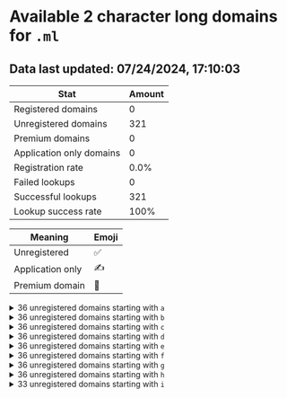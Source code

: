 # Available 2 character long domains for `.ml`

## Data last updated: 07/24/2024, 17:10:03

|Stat|Amount|
|--|--|
|Registered domains|0|
|Unregistered domains|321|
|Premium domains|0|
|Application only domains|0|
|Registration rate|0.0%|
|Failed lookups|0|
|Successful lookups|321|
|Lookup success rate|100%|


|Meaning|Emoji|
|--|--|
|Unregistered|:white_check_mark:|
|Application only|:writing_hand:|
|Premium domain|:gem:|

<details>
<summary>36 unregistered domains starting with <bold><code>a</code></bold></summary>

|Type|Domain|
|--|--|
|:white_check_mark:|`a0.ml`|
|:white_check_mark:|`a1.ml`|
|:white_check_mark:|`a2.ml`|
|:white_check_mark:|`a3.ml`|
|:white_check_mark:|`a4.ml`|
|:white_check_mark:|`a5.ml`|
|:white_check_mark:|`a6.ml`|
|:white_check_mark:|`a7.ml`|
|:white_check_mark:|`a8.ml`|
|:white_check_mark:|`a9.ml`|
|:white_check_mark:|`aa.ml`|
|:white_check_mark:|`ab.ml`|
|:white_check_mark:|`ac.ml`|
|:white_check_mark:|`ad.ml`|
|:white_check_mark:|`ae.ml`|
|:white_check_mark:|`af.ml`|
|:white_check_mark:|`ag.ml`|
|:white_check_mark:|`ah.ml`|
|:white_check_mark:|`ai.ml`|
|:white_check_mark:|`aj.ml`|
|:white_check_mark:|`ak.ml`|
|:white_check_mark:|`al.ml`|
|:white_check_mark:|`am.ml`|
|:white_check_mark:|`an.ml`|
|:white_check_mark:|`ao.ml`|
|:white_check_mark:|`ap.ml`|
|:white_check_mark:|`aq.ml`|
|:white_check_mark:|`ar.ml`|
|:white_check_mark:|`as.ml`|
|:white_check_mark:|`at.ml`|
|:white_check_mark:|`au.ml`|
|:white_check_mark:|`av.ml`|
|:white_check_mark:|`aw.ml`|
|:white_check_mark:|`ax.ml`|
|:white_check_mark:|`ay.ml`|
|:white_check_mark:|`az.ml`|
</details>
<details>
<summary>36 unregistered domains starting with <bold><code>b</code></bold></summary>

|Type|Domain|
|--|--|
|:white_check_mark:|`b0.ml`|
|:white_check_mark:|`b1.ml`|
|:white_check_mark:|`b2.ml`|
|:white_check_mark:|`b3.ml`|
|:white_check_mark:|`b4.ml`|
|:white_check_mark:|`b5.ml`|
|:white_check_mark:|`b6.ml`|
|:white_check_mark:|`b7.ml`|
|:white_check_mark:|`b8.ml`|
|:white_check_mark:|`b9.ml`|
|:white_check_mark:|`ba.ml`|
|:white_check_mark:|`bb.ml`|
|:white_check_mark:|`bc.ml`|
|:white_check_mark:|`bd.ml`|
|:white_check_mark:|`be.ml`|
|:white_check_mark:|`bf.ml`|
|:white_check_mark:|`bg.ml`|
|:white_check_mark:|`bh.ml`|
|:white_check_mark:|`bi.ml`|
|:white_check_mark:|`bj.ml`|
|:white_check_mark:|`bk.ml`|
|:white_check_mark:|`bl.ml`|
|:white_check_mark:|`bm.ml`|
|:white_check_mark:|`bn.ml`|
|:white_check_mark:|`bo.ml`|
|:white_check_mark:|`bp.ml`|
|:white_check_mark:|`bq.ml`|
|:white_check_mark:|`br.ml`|
|:white_check_mark:|`bs.ml`|
|:white_check_mark:|`bt.ml`|
|:white_check_mark:|`bu.ml`|
|:white_check_mark:|`bv.ml`|
|:white_check_mark:|`bw.ml`|
|:white_check_mark:|`bx.ml`|
|:white_check_mark:|`by.ml`|
|:white_check_mark:|`bz.ml`|
</details>
<details>
<summary>36 unregistered domains starting with <bold><code>c</code></bold></summary>

|Type|Domain|
|--|--|
|:white_check_mark:|`c0.ml`|
|:white_check_mark:|`c1.ml`|
|:white_check_mark:|`c2.ml`|
|:white_check_mark:|`c3.ml`|
|:white_check_mark:|`c4.ml`|
|:white_check_mark:|`c5.ml`|
|:white_check_mark:|`c6.ml`|
|:white_check_mark:|`c7.ml`|
|:white_check_mark:|`c8.ml`|
|:white_check_mark:|`c9.ml`|
|:white_check_mark:|`ca.ml`|
|:white_check_mark:|`cb.ml`|
|:white_check_mark:|`cc.ml`|
|:white_check_mark:|`cd.ml`|
|:white_check_mark:|`ce.ml`|
|:white_check_mark:|`cf.ml`|
|:white_check_mark:|`cg.ml`|
|:white_check_mark:|`ch.ml`|
|:white_check_mark:|`ci.ml`|
|:white_check_mark:|`cj.ml`|
|:white_check_mark:|`ck.ml`|
|:white_check_mark:|`cl.ml`|
|:white_check_mark:|`cm.ml`|
|:white_check_mark:|`cn.ml`|
|:white_check_mark:|`co.ml`|
|:white_check_mark:|`cp.ml`|
|:white_check_mark:|`cq.ml`|
|:white_check_mark:|`cr.ml`|
|:white_check_mark:|`cs.ml`|
|:white_check_mark:|`ct.ml`|
|:white_check_mark:|`cu.ml`|
|:white_check_mark:|`cv.ml`|
|:white_check_mark:|`cw.ml`|
|:white_check_mark:|`cx.ml`|
|:white_check_mark:|`cy.ml`|
|:white_check_mark:|`cz.ml`|
</details>
<details>
<summary>36 unregistered domains starting with <bold><code>d</code></bold></summary>

|Type|Domain|
|--|--|
|:white_check_mark:|`d0.ml`|
|:white_check_mark:|`d1.ml`|
|:white_check_mark:|`d2.ml`|
|:white_check_mark:|`d3.ml`|
|:white_check_mark:|`d4.ml`|
|:white_check_mark:|`d5.ml`|
|:white_check_mark:|`d6.ml`|
|:white_check_mark:|`d7.ml`|
|:white_check_mark:|`d8.ml`|
|:white_check_mark:|`d9.ml`|
|:white_check_mark:|`da.ml`|
|:white_check_mark:|`db.ml`|
|:white_check_mark:|`dc.ml`|
|:white_check_mark:|`dd.ml`|
|:white_check_mark:|`de.ml`|
|:white_check_mark:|`df.ml`|
|:white_check_mark:|`dg.ml`|
|:white_check_mark:|`dh.ml`|
|:white_check_mark:|`di.ml`|
|:white_check_mark:|`dj.ml`|
|:white_check_mark:|`dk.ml`|
|:white_check_mark:|`dl.ml`|
|:white_check_mark:|`dm.ml`|
|:white_check_mark:|`dn.ml`|
|:white_check_mark:|`do.ml`|
|:white_check_mark:|`dp.ml`|
|:white_check_mark:|`dq.ml`|
|:white_check_mark:|`dr.ml`|
|:white_check_mark:|`ds.ml`|
|:white_check_mark:|`dt.ml`|
|:white_check_mark:|`du.ml`|
|:white_check_mark:|`dv.ml`|
|:white_check_mark:|`dw.ml`|
|:white_check_mark:|`dx.ml`|
|:white_check_mark:|`dy.ml`|
|:white_check_mark:|`dz.ml`|
</details>
<details>
<summary>36 unregistered domains starting with <bold><code>e</code></bold></summary>

|Type|Domain|
|--|--|
|:white_check_mark:|`e0.ml`|
|:white_check_mark:|`e1.ml`|
|:white_check_mark:|`e2.ml`|
|:white_check_mark:|`e3.ml`|
|:white_check_mark:|`e4.ml`|
|:white_check_mark:|`e5.ml`|
|:white_check_mark:|`e6.ml`|
|:white_check_mark:|`e7.ml`|
|:white_check_mark:|`e8.ml`|
|:white_check_mark:|`e9.ml`|
|:white_check_mark:|`ea.ml`|
|:white_check_mark:|`eb.ml`|
|:white_check_mark:|`ec.ml`|
|:white_check_mark:|`ed.ml`|
|:white_check_mark:|`ee.ml`|
|:white_check_mark:|`ef.ml`|
|:white_check_mark:|`eg.ml`|
|:white_check_mark:|`eh.ml`|
|:white_check_mark:|`ei.ml`|
|:white_check_mark:|`ej.ml`|
|:white_check_mark:|`ek.ml`|
|:white_check_mark:|`el.ml`|
|:white_check_mark:|`em.ml`|
|:white_check_mark:|`en.ml`|
|:white_check_mark:|`eo.ml`|
|:white_check_mark:|`ep.ml`|
|:white_check_mark:|`eq.ml`|
|:white_check_mark:|`er.ml`|
|:white_check_mark:|`es.ml`|
|:white_check_mark:|`et.ml`|
|:white_check_mark:|`eu.ml`|
|:white_check_mark:|`ev.ml`|
|:white_check_mark:|`ew.ml`|
|:white_check_mark:|`ex.ml`|
|:white_check_mark:|`ey.ml`|
|:white_check_mark:|`ez.ml`|
</details>
<details>
<summary>36 unregistered domains starting with <bold><code>f</code></bold></summary>

|Type|Domain|
|--|--|
|:white_check_mark:|`f0.ml`|
|:white_check_mark:|`f1.ml`|
|:white_check_mark:|`f2.ml`|
|:white_check_mark:|`f3.ml`|
|:white_check_mark:|`f4.ml`|
|:white_check_mark:|`f5.ml`|
|:white_check_mark:|`f6.ml`|
|:white_check_mark:|`f7.ml`|
|:white_check_mark:|`f8.ml`|
|:white_check_mark:|`f9.ml`|
|:white_check_mark:|`fa.ml`|
|:white_check_mark:|`fb.ml`|
|:white_check_mark:|`fc.ml`|
|:white_check_mark:|`fd.ml`|
|:white_check_mark:|`fe.ml`|
|:white_check_mark:|`ff.ml`|
|:white_check_mark:|`fg.ml`|
|:white_check_mark:|`fh.ml`|
|:white_check_mark:|`fi.ml`|
|:white_check_mark:|`fj.ml`|
|:white_check_mark:|`fk.ml`|
|:white_check_mark:|`fl.ml`|
|:white_check_mark:|`fm.ml`|
|:white_check_mark:|`fn.ml`|
|:white_check_mark:|`fo.ml`|
|:white_check_mark:|`fp.ml`|
|:white_check_mark:|`fq.ml`|
|:white_check_mark:|`fr.ml`|
|:white_check_mark:|`fs.ml`|
|:white_check_mark:|`ft.ml`|
|:white_check_mark:|`fu.ml`|
|:white_check_mark:|`fv.ml`|
|:white_check_mark:|`fw.ml`|
|:white_check_mark:|`fx.ml`|
|:white_check_mark:|`fy.ml`|
|:white_check_mark:|`fz.ml`|
</details>
<details>
<summary>36 unregistered domains starting with <bold><code>g</code></bold></summary>

|Type|Domain|
|--|--|
|:white_check_mark:|`g0.ml`|
|:white_check_mark:|`g1.ml`|
|:white_check_mark:|`g2.ml`|
|:white_check_mark:|`g3.ml`|
|:white_check_mark:|`g4.ml`|
|:white_check_mark:|`g5.ml`|
|:white_check_mark:|`g6.ml`|
|:white_check_mark:|`g7.ml`|
|:white_check_mark:|`g8.ml`|
|:white_check_mark:|`g9.ml`|
|:white_check_mark:|`ga.ml`|
|:white_check_mark:|`gb.ml`|
|:white_check_mark:|`gc.ml`|
|:white_check_mark:|`gd.ml`|
|:white_check_mark:|`ge.ml`|
|:white_check_mark:|`gf.ml`|
|:white_check_mark:|`gg.ml`|
|:white_check_mark:|`gh.ml`|
|:white_check_mark:|`gi.ml`|
|:white_check_mark:|`gj.ml`|
|:white_check_mark:|`gk.ml`|
|:white_check_mark:|`gl.ml`|
|:white_check_mark:|`gm.ml`|
|:white_check_mark:|`gn.ml`|
|:white_check_mark:|`go.ml`|
|:white_check_mark:|`gp.ml`|
|:white_check_mark:|`gq.ml`|
|:white_check_mark:|`gr.ml`|
|:white_check_mark:|`gs.ml`|
|:white_check_mark:|`gt.ml`|
|:white_check_mark:|`gu.ml`|
|:white_check_mark:|`gv.ml`|
|:white_check_mark:|`gw.ml`|
|:white_check_mark:|`gx.ml`|
|:white_check_mark:|`gy.ml`|
|:white_check_mark:|`gz.ml`|
</details>
<details>
<summary>36 unregistered domains starting with <bold><code>h</code></bold></summary>

|Type|Domain|
|--|--|
|:white_check_mark:|`h0.ml`|
|:white_check_mark:|`h1.ml`|
|:white_check_mark:|`h2.ml`|
|:white_check_mark:|`h3.ml`|
|:white_check_mark:|`h4.ml`|
|:white_check_mark:|`h5.ml`|
|:white_check_mark:|`h6.ml`|
|:white_check_mark:|`h7.ml`|
|:white_check_mark:|`h8.ml`|
|:white_check_mark:|`h9.ml`|
|:white_check_mark:|`ha.ml`|
|:white_check_mark:|`hb.ml`|
|:white_check_mark:|`hc.ml`|
|:white_check_mark:|`hd.ml`|
|:white_check_mark:|`he.ml`|
|:white_check_mark:|`hf.ml`|
|:white_check_mark:|`hg.ml`|
|:white_check_mark:|`hh.ml`|
|:white_check_mark:|`hi.ml`|
|:white_check_mark:|`hj.ml`|
|:white_check_mark:|`hk.ml`|
|:white_check_mark:|`hl.ml`|
|:white_check_mark:|`hm.ml`|
|:white_check_mark:|`hn.ml`|
|:white_check_mark:|`ho.ml`|
|:white_check_mark:|`hp.ml`|
|:white_check_mark:|`hq.ml`|
|:white_check_mark:|`hr.ml`|
|:white_check_mark:|`hs.ml`|
|:white_check_mark:|`ht.ml`|
|:white_check_mark:|`hu.ml`|
|:white_check_mark:|`hv.ml`|
|:white_check_mark:|`hw.ml`|
|:white_check_mark:|`hx.ml`|
|:white_check_mark:|`hy.ml`|
|:white_check_mark:|`hz.ml`|
</details>
<details>
<summary>33 unregistered domains starting with <bold><code>i</code></bold></summary>

|Type|Domain|
|--|--|
|:white_check_mark:|`i0.ml`|
|:white_check_mark:|`i1.ml`|
|:white_check_mark:|`i2.ml`|
|:white_check_mark:|`i3.ml`|
|:white_check_mark:|`i4.ml`|
|:white_check_mark:|`i5.ml`|
|:white_check_mark:|`i6.ml`|
|:white_check_mark:|`ia.ml`|
|:white_check_mark:|`ib.ml`|
|:white_check_mark:|`ic.ml`|
|:white_check_mark:|`id.ml`|
|:white_check_mark:|`ie.ml`|
|:white_check_mark:|`if.ml`|
|:white_check_mark:|`ig.ml`|
|:white_check_mark:|`ih.ml`|
|:white_check_mark:|`ii.ml`|
|:white_check_mark:|`ij.ml`|
|:white_check_mark:|`ik.ml`|
|:white_check_mark:|`il.ml`|
|:white_check_mark:|`im.ml`|
|:white_check_mark:|`in.ml`|
|:white_check_mark:|`io.ml`|
|:white_check_mark:|`ip.ml`|
|:white_check_mark:|`iq.ml`|
|:white_check_mark:|`ir.ml`|
|:white_check_mark:|`is.ml`|
|:white_check_mark:|`it.ml`|
|:white_check_mark:|`iu.ml`|
|:white_check_mark:|`iv.ml`|
|:white_check_mark:|`iw.ml`|
|:white_check_mark:|`ix.ml`|
|:white_check_mark:|`iy.ml`|
|:white_check_mark:|`iz.ml`|
</details>